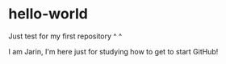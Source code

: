 # hello-world
Just test for my first repository ^ ^

I am Jarin, I'm here just for studying how to get to start GitHub!

